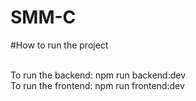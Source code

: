 # SMM-C

#How to run the project

<br>To run the backend: npm run backend:dev
<br>To run the frontend: npm run frontend:dev

